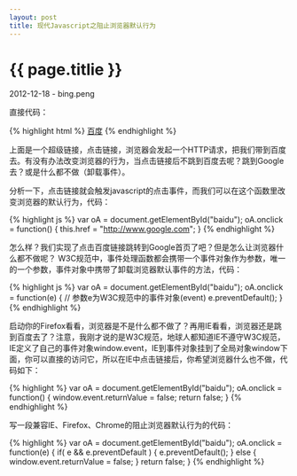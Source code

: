 ```yaml
---
layout: post
title: 现代Javascript之阻止浏览器默认行为
---
```


{{ page.titlie }}
=================

<p class="meta">2012-12-18 - bing.peng</p>

直接代码：

{% highlight html %}
<a id="baidu" href="http://www.baidu.com">百度</a>
{% endhighlight %}

上面是一个超级链接，点击链接，浏览器会发起一个HTTP请求，把我们带到百度去。有没有办法改变浏览器的行为，当点击链接后不跳到百度去呢？跳到Google去？或是什么都不做（卸载事件）。

分析一下，点击链接就会触发javascript的点击事件，而我们可以在这个函数里改变浏览器的默认行为，代码：

{% highlight js %}
var oA = document.getElementById("baidu");
oA.onclick = function() {
    this.href = "http://www.google.com";
}
{% endhighlight %}

怎么样？我们实现了点击百度链接跳转到Google首页了吧？但是怎么让浏览器什么都不做呢？
W3C规范中，事件处理函数都会携带一个事件对象作为参数，唯一的一个参数，事件对象中携带了卸载浏览器默认事件的方法，代码：

{% highlight js %}
var oA = document.getElementById("baidu");
oA.onclick = function(e) { // 参数e为W3C规范中的事件对象(event)
    e.preventDefault(); 
}
{% endhighlight %}

启动你的Firefox看看，浏览器是不是什么都不做了？再用IE看看，浏览器还是跳到百度去了？注意，我刚才说的是W3C规范，地球人都知道IE不遵守W3C规范，IE定义了自己的事件对象window.event，IE到事件对象挂到了全局对象window下面，你可以直接的访问它，所以在IE中点击链接后，你希望浏览器什么也不做，代码如下：

{% highlight %}
var oA = document.getElementById("baidu");
oA.onclick = function() { 
    window.event.returnValue = false;
    return false;
}
{% endhighlight %}

写一段兼容IE、Firefox、Chrome的阻止浏览器默认行为的代码：

{% highlight %}
var oA = document.getElementById("baidu");
oA.onclick = function(e) { 
    if( e && e.preventDefault ) {
        e.preventDefault();
    }
    else {
        window.event.returnValue = false;
    }
    return false;
}
{% endhighlight %}


